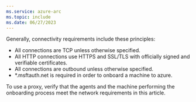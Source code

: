 ```yaml
---
ms.service: azure-arc
ms.topic: include
ms.date: 06/27/2023
---
```


Generally, connectivity requirements include these principles:

- All connections are TCP unless otherwise specified.
- All HTTP connections use HTTPS and SSL/TLS with officially signed and verifiable certificates.
- All connections are outbound unless otherwise specified.
- *.msftauth.net is required in order to onboard a machine to azure.

To use a proxy, verify that the agents and the machine performing the onboarding process meet the network requirements in this article.
